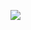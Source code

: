 ![](https://media.githubusercontent.com/media/dyzz/dyzz.github.io/master/images/CorrosiveSlash1.png)